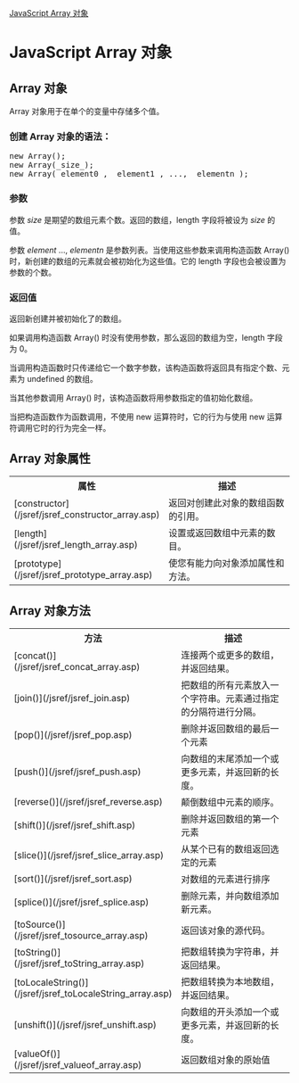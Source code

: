 [JavaScript Array 对象](http://www.w3school.com.cn/jsref/jsref_obj_array.asp)



# JavaScript Array 对象



## Array 对象

Array 对象用于在单个的变量中存储多个值。

### 创建 Array 对象的语法：

<pre>new Array();
new Array(_size_);
new Array(_element0_, _element1_, ..., _elementn_);
</pre>

### 参数

参数 _size_ 是期望的数组元素个数。返回的数组，length 字段将被设为 _size_ 的值。

参数 _element_ ..., _elementn_ 是参数列表。当使用这些参数来调用构造函数 Array() 时，新创建的数组的元素就会被初始化为这些值。它的 length 字段也会被设置为参数的个数。

### 返回值

返回新创建并被初始化了的数组。

如果调用构造函数 Array() 时没有使用参数，那么返回的数组为空，length 字段为 0。

当调用构造函数时只传递给它一个数字参数，该构造函数将返回具有指定个数、元素为 undefined 的数组。

当其他参数调用 Array() 时，该构造函数将用参数指定的值初始化数组。

当把构造函数作为函数调用，不使用 new 运算符时，它的行为与使用 new 运算符调用它时的行为完全一样。

 

 

## Array 对象属性

<table class="dataintable">
  <tbody><tr>
    <th style="width:25%">属性</th>
    <th>描述</th>
  </tr>
  <tr>
    <td>[constructor](/jsref/jsref_constructor_array.asp)</td>
    <td>返回对创建此对象的数组函数的引用。</td>
  </tr>
  <tr>
    <td>[length](/jsref/jsref_length_array.asp)</td>
    <td>设置或返回数组中元素的数目。</td>
  </tr>
  <tr>
    <td>[prototype](/jsref/jsref_prototype_array.asp)</td>
    <td>使您有能力向对象添加属性和方法。</td>
  </tr>
  </tbody></table>
 

 

## Array 对象方法

<table class="dataintable">
  <tbody><tr>
    <th style="width:25%">方法</th>
    <th>描述</th>
  </tr>
  <tr>
    <td>[concat()](/jsref/jsref_concat_array.asp)</td>
    <td>连接两个或更多的数组，并返回结果。</td>
  </tr>
  <tr>
    <td>[join()](/jsref/jsref_join.asp)</td>
    <td>把数组的所有元素放入一个字符串。元素通过指定的分隔符进行分隔。</td>
  </tr>
  <tr>
    <td>[pop()](/jsref/jsref_pop.asp)</td>
    <td>删除并返回数组的最后一个元素</td>
  </tr>
  <tr>
    <td>[push()](/jsref/jsref_push.asp)</td>
    <td>向数组的末尾添加一个或更多元素，并返回新的长度。</td>
  </tr>
  <tr>
    <td>[reverse()](/jsref/jsref_reverse.asp)</td>
    <td>颠倒数组中元素的顺序。</td>
  </tr>
  <tr>
    <td>[shift()](/jsref/jsref_shift.asp)</td>
    <td>删除并返回数组的第一个元素</td>
  </tr>
  <tr>
    <td>[slice()](/jsref/jsref_slice_array.asp)</td>
    <td>从某个已有的数组返回选定的元素</td>
  </tr>
  <tr>
    <td>[sort()](/jsref/jsref_sort.asp)</td>
    <td>对数组的元素进行排序</td>
  </tr>
  <tr>
    <td>[splice()](/jsref/jsref_splice.asp)</td>
    <td>删除元素，并向数组添加新元素。</td>
  </tr>
  <tr>
    <td>[toSource()](/jsref/jsref_tosource_array.asp)</td>
    <td>返回该对象的源代码。</td>
  </tr>
  <tr>
    <td>[toString()](/jsref/jsref_toString_array.asp)</td>
    <td>把数组转换为字符串，并返回结果。</td>
  </tr>
  <tr>
    <td>[toLocaleString()](/jsref/jsref_toLocaleString_array.asp)</td>
    <td>把数组转换为本地数组，并返回结果。</td>
  </tr>
  <tr>
    <td>[unshift()](/jsref/jsref_unshift.asp)</td>
    <td>向数组的开头添加一个或更多元素，并返回新的长度。</td>
  </tr>
  <tr>
    <td>[valueOf()](/jsref/jsref_valueof_array.asp)</td>
    <td>返回数组对象的原始值</td>
  </tr>
</tbody></table>
 

 